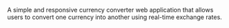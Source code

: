 A simple and responsive currency converter web application that allows users to convert one currency into another using real-time exchange rates.
